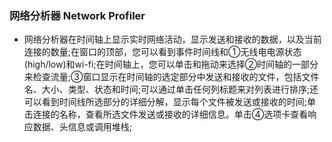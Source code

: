 ### 网络分析器 Network Profiler
+ 网络分析器在时间轴上显示实时网络活动，显示发送和接收的数据，以及当前连接的数量;在窗口的顶部，您可以看到事件时间线和①无线电电源状态(high/low)和wi-fi;在时间轴上，您可以单击和拖动来选择②时间轴的一部分来检查流量;③窗口显示在时间轴的选定部分中发送和接收的文件，包括文件名、大小、类型、状态和时间;可以通过单击任何列标题来对列表进行排序;还可以看到时间线所选部分的详细分解，显示每个文件被发送或接收的时间;单击连接的名称，查看所选文件发送或接收的详细信息。单击④选项卡查看响应数据、头信息或调用堆栈;
